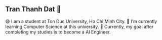 ## Tran Thanh Dat 👋
😄 I am a student at Ton Duc University, Ho Chi Minh City. 
🌱 I’m currently learning Computer Science at this university. 
🔭 Currently, my goal after completing my studies is to become a AI Engineer.
<!--
**TThanhhDatt/TThanhhDatt** is a ✨ _special_ ✨ repository because its `README.md` (this file) appears on your GitHub profile.

Here are some ideas to get you started:

- 🔭 I’m currently working on ...
- 🌱 I’m currently learning ...
- 👯 I’m looking to collaborate on ...
- 🤔 I’m looking for help with ...
- 💬 Ask me about ...
- 📫 How to reach me: ...
- 😄 Pronouns: ...
- ⚡ Fun fact: ...
-->
